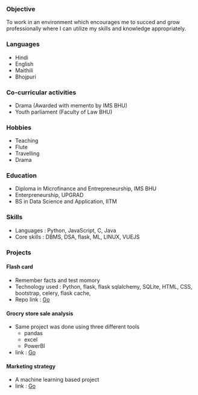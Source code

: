 ### Objective
To work in an environment which encourages me to succed and grow professionally where I can utilize my skills and knowledge appropriately.
### Languages
- Hindi
- English
- Maithili
- Bhojpuri
### Co-curricular activities
- Drama (Awarded with memento by IMS BHU)
- Youth parliament (Faculty of Law BHU)
### Hobbies
- Teaching
- Flute
- Travelling
- Drama
### Education
- Diploma in Microfinance and Entrepreneurship, IMS BHU
- Enterpreneurship, UPGRAD
- BS in Data Science and Application, IITM
### Skills
- Languages : Python, JavaScript, C, Java
- Core skills : DBMS, DSA, flask, ML, LINUX, VUEJS
### Projects
#### Flash card
- Remember facts and test momory
- Technology used : Python, flask, flask sqlalchemy, SQLite, HTML, CSS, bootstrap, celery, flask cache, 
- Repo link : [Go](https://github.com/CoreManish/flashcard-mad2-project)

#### Grocry store sale analysis
- Same project was done using three different tools
    - pandas
    - excel
    - PowerBI 
-  link : [Go](https://www.kaggle.com/code/intmanish/grocery-sale-drop-analysis)

#### Marketing strategy
- A machine learning based project
-  link : [Go](https://www.kaggle.com/code/intmanish/mlpnotebook)

